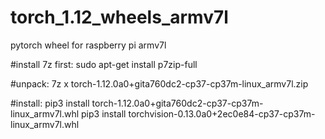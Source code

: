 # torch_1.12_wheels_armv7l
pytorch wheel for raspberry pi armv7l

#install 7z first:
sudo apt-get install p7zip-full

#unpack:
7z x torch-1.12.0a0+gita760dc2-cp37-cp37m-linux_armv7l.zip

#install:
pip3 install torch-1.12.0a0+gita760dc2-cp37-cp37m-linux_armv7l.whl
pip3 install torchvision-0.13.0a0+2ec0e84-cp37-cp37m-linux_armv7l.whl

